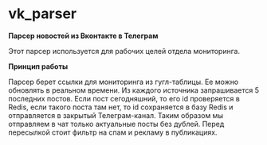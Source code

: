 # vk_parser
**Парсер новостей из Вконтакте в Телеграм**

Этот парсер используется для рабочих целей отдела мониторинга.  

**Принцип работы**

Парсер берет ссылки для мониторинга из гугл-таблицы. 
Ее можно обновлять в реальном времени. Из каждого источника запрашивается 5 последних постов.
Если пост сегодняшний, то его id проверяется в Redis, если такого поста там нет, то id сохраняется в базу Redis и отправляется в закрытый Телеграм-канал. 
Таким образом мы отправляем в чат только актуальные посты без дублей. Перед пересылкой стоит фильтр на спам и рекламу в публикациях. 
